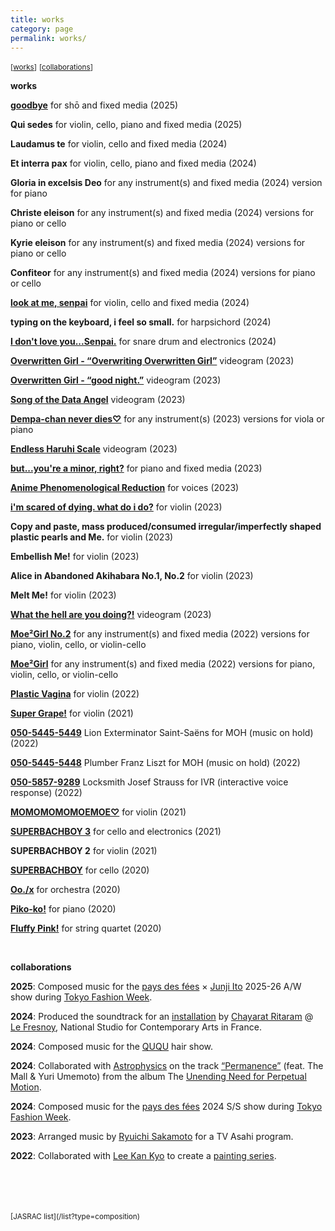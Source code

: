 ```yaml
---
title: works
category: page
permalink: works/
---
```


<small>[[works](#anchor1)]</small>
<small>[[collaborations](#anchor2)]</small>

**works**  

<a id="anchor1"></a>
**[goodbye](https://youtu.be/aX8Uu85CPoI?si=ryjQz5JCEvqMsQCC)**
for shō and fixed media (2025)

**Qui sedes**
for violin, cello, piano and fixed media (2025)

**Laudamus te**
for violin, cello and fixed media (2024)

**Et interra pax**
for violin, cello, piano and fixed media (2024)

**Gloria in excelsis Deo**
for any instrument(s) and fixed media (2024)
version for piano

**Christe eleison**
for any instrument(s) and fixed media (2024)
versions for piano or cello

**Kyrie eleison**
for any instrument(s) and fixed media (2024)
versions for piano or cello

**Confiteor**
for any instrument(s) and fixed media (2024)
versions for piano or cello

**[look at me, senpai](https://youtu.be/gCjOS_-_WLc?si=yb2C1UjMpIIn2t-s)**
for violin, cello and fixed media (2024)

**typing on the keyboard, i feel so small.**
for harpsichord (2024)

**[I don't love you...Senpai.](https://www.youtube.com/watch?v=z_axOeS6H24&t=29s)**
for snare drum and electronics (2024)

**[Overwritten Girl - “Overwriting Overwritten Girl”](https://youtu.be/vyrg_JCydHA?si=oasoWY3JBzqe0TiK)**
videogram (2023)

**[Overwritten Girl - “good night.”](https://youtu.be/TfjUW81PZ-w?si=IiuDxSCQq_UAfAAR)**
videogram (2023)

**[Song of the Data Angel](https://youtu.be/0X3MOmN9_KU?si=7nCDoemMPlukoyiR)**
videogram (2023)

**[Dempa-chan never dies♡](https://youtu.be/ZrJN5PtNvOM?si=5dMxIxrQM4LwySWW)**
for any instrument(s) (2023)
versions for viola or piano

**[Endless Haruhi Scale](https://youtu.be/rWIiDX-99DI?si=MXQzZaMChfIX5YRH)**
videogram (2023)

**[but...you're a minor, right?](https://youtu.be/0-B_Yw17b0k?si=_nPHYjKICoqUD4cd)**
for piano and fixed media (2023)

**[Anime Phenomenological Reduction](https://www.youtube.com/watch?v=9QAmWViqJo8&t=3s)**
for voices (2023)

**[i'm scared of dying. what do i do?](https://youtu.be/FHZgv7qcewc?si=jsd0hVsV4mZFUYhf)**
for violin (2023) 

**Copy and paste, mass produced/consumed irregular/imperfectly shaped plastic pearls and Me.**
for violin (2023) 

**Embellish Me!**
for violin (2023) 

**Alice in Abandoned Akihabara No.1, No.2**
for violin (2023) 

**Melt Me!**
for violin (2023)

**[What the hell are you doing?!](https://youtu.be/j-utfdxtvcI?si=AF42vSGbZihbyXmA)**
videogram (2023)

**[Moe²Girl No.2](https://youtu.be/sFESuZJ9-jg?si=vCdv2LMcqUHT8I-g)**
for any instrument(s) and fixed media (2022)
versions for piano, violin, cello, or violin-cello

**[Moe²Girl](https://youtu.be/BTuI1c6JdLU?si=Ic_YO1cu3wofxc_7)**
for any instrument(s) and fixed media (2022)
versions for piano, violin, cello, or violin-cello

**[Plastic Vagina](https://youtu.be/OU8-vKPXb9s?si=Hib1aM1LSv7AmeDw)**
for violin (2022)

**[Super Grape!](https://youtu.be/IW2I5nBcsVc?si=Ly12hyPXFLGu-CuL)**
for violin (2021)

**[050-5445-5449](https://youtu.be/Bgx_4b-mOcc?si=vIAsrFmexLqUNXXJ)**
Lion Exterminator Saint-Saëns
for MOH (music on hold) (2022)

**[050-5445-5448](https://youtu.be/qLdIAqjkgio?si=3edR01MYhC1c_C9F)**
Plumber Franz Liszt
for MOH (music on hold) (2022)

**[050-5857-9289](https://youtu.be/xHKkg3CDJ0c?si=TjpcRTg_HCod8O9K)**
Locksmith Josef Strauss
for IVR (interactive voice response) (2022)

**[MOMOMOMOMOEMOE♡](https://youtu.be/KMLexWsqGdM?si=WI_QyOEnwGd75L56)**
for violin (2021)

**[SUPERBACHBOY 3](https://youtu.be/EKFb66A6bdM?si=bXH3B90oU8qeHeKL)**
for cello and electronics (2021)

**SUPERBACHBOY 2**
for violin (2021)

**[SUPERBACHBOY](https://youtu.be/OdEGftdC2jE?si=_CZ0JMYJbBmp-BZN)**
for cello (2020)

**[Oo./x](https://youtu.be/5AJ7vb5HwXE?si=ck06eIizM58w7mYg)**
for orchestra (2020)

**[Piko-ko!](https://youtu.be/sqk6g-kBe1E?si=SJJzoVJmd34b-1-8)**
for piano (2020)

**[Fluffy Pink!](https://youtu.be/jGv8AuLA9dc?si=SvrrmsiMaM1FT-F9)**
for string quartet (2020)

 <br> 

<a id="anchor2"></a>

**collaborations**  

**2025**: Composed music for the [pays des fées](https://www.pays-des-fees.com/) × [Junji Ito](https://en.wikipedia.org/wiki/Junji_Ito) 2025-26 A/W show during [Tokyo Fashion Week](https://rakutenfashionweektokyo.com/en/).  

**2024**: Produced the soundtrack for an [installation](https://vimeo.com/1031181683?share=copy) by [Chayarat Ritaram](https://www.lefresnoy.net/en/ecole/etudiant/607/) @ [Le Fresnoy](https://www.lefresnoy.net/en/), National Studio for Contemporary Arts in France.  

**2024**: Composed music for the [QUQU](https://ququ.tokyo/) hair show.

**2024**: Collaborated with [Astrophysics](https://www.youtube.com/channel/UCWSC_-y9QsDmACXRY3rvtsQ) on the track [“Permanence”](https://youtu.be/Y1hTFcH8wwg?si=L2paonDp0qdLIrpy) (feat. The Mall & Yuri Umemoto) from the album The [Unending Need for Perpetual Motion](https://youtu.be/xzPwmzUlXx0?si=xfRrZy3B_iARggq-).

**2024**: Composed music for the [pays des fées](https://www.pays-des-fees.com/) 2024 S/S show during [Tokyo Fashion Week](https://rakutenfashionweektokyo.com/en/).  

**2023**: Arranged music by [Ryuichi Sakamoto](https://www.sitesakamoto.com/biography) for a TV Asahi program.  

**2022**: Collaborated with [Lee Kan Kyo](https://leekankyo.com/) to create a [painting series](https://www.fashionsnap.com/article/leekankyo-interview/#lg=1&slide=11).

<br>
<br>
<br>
<br>
<small>[JASRAC list](/list?type=composition)</small>

